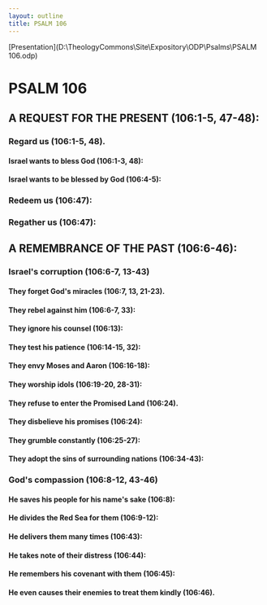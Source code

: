 ```yaml
---
layout: outline
title: PSALM 106
---
```

[Presentation](D:\TheologyCommons\Site\Expository\ODP\Psalms\PSALM 106.odp)
# PSALM 106 
## A REQUEST FOR THE PRESENT (106:1-5, 47-48): 
###  Regard us (106:1-5, 48). 
####  Israel wants to bless God (106:1-3, 48): 
####  Israel wants to be blessed by God (106:4-5): 
###  Redeem us (106:47): 
###  Regather us (106:47): 
## A REMEMBRANCE OF THE PAST (106:6-46): 
###  Israel\'s corruption (106:6-7, 13-43) 
####  They forget God\'s miracles (106:7, 13, 21-23). 
####  They rebel against him (106:6-7, 33): 
####  They ignore his counsel (106:13): 
####  They test his patience (106:14-15, 32): 
####  They envy Moses and Aaron (106:16-18): 
####  They worship idols (106:19-20, 28-31): 
####  They refuse to enter the Promised Land (106:24). 
####  They disbelieve his promises (106:24): 
####  They grumble constantly (106:25-27): 
####  They adopt the sins of surrounding nations (106:34-43): 
###  God\'s compassion (106:8-12, 43-46) 
####  He saves his people for his name\'s sake (106:8): 
####  He divides the Red Sea for them (106:9-12): 
####  He delivers them many times (106:43): 
####  He takes note of their distress (106:44): 
####  He remembers his covenant with them (106:45): 
####  He even causes their enemies to treat them kindly (106:46). 

